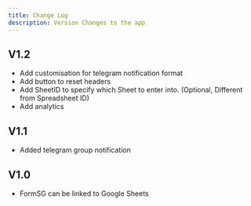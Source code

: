 ```yaml
---
title: Change Log
description: Version Changes to the app
---
```


## V1.2

- Add customisation for telegram notification format
- Add button to reset headers
- Add SheetID to specify which Sheet to enter into. (Optional, Different from Spreadsheet ID)
- Add analytics

## V1.1

- Added telegram group notification

## V1.0

- FormSG can be linked to Google Sheets
